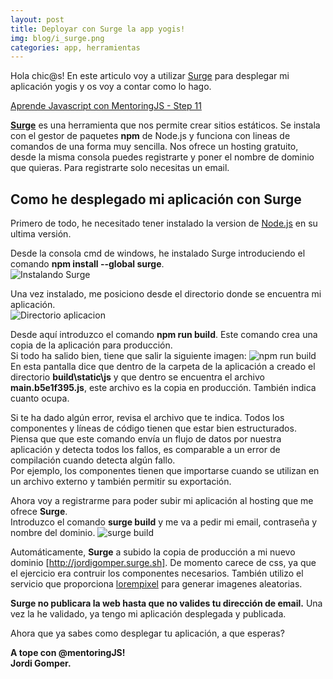 ```yaml
---
layout: post
title: Deployar con Surge la app yogis!
img: blog/i_surge.png
categories: app, herramientas
---
```


Hola chic@s! En este articulo voy a utilizar [Surge](http://surge.sh/) para desplegar mi aplicación yogis y os voy a contar como lo hago.  

[Aprende Javascript con MentoringJS - Step 11](http://mentoringjs.com/)

[**Surge**](http://surge.sh/) es una herramienta que nos permite crear sitios estáticos. Se instala con el gestor de paquetes **npm** de Node.js y funciona con lineas de comandos de una forma muy sencilla. Nos ofrece un hosting gratuito, desde la misma consola puedes registrarte y poner el nombre de dominio que quieras. Para registrarte solo necesitas un email.  

## Como he desplegado mi aplicación con Surge
Primero de todo, he necesitado tener instalado la version de [Node.js](https://nodejs.org/en/) en su ultima versión.  

Desde la consola cmd de windows, he instalado Surge introduciendo el comando **npm install --global surge**.  
![Instalando Surge](https://jordigomper.github.io/myblog/img/a_surge/instalar.PNG "Instalando Surge")  

Una vez instalado, me posiciono desde el directorio donde se encuentra mi aplicación.  
![Directorio aplicacion](https://jordigomper.github.io/myblog/img/a_surge/directorio.PNG "Directorio aplicacion")  

Desde aquí introduzco el comando **npm run build**. Este comando crea una copia de la aplicación para producción.  
Si todo ha salido bien, tiene que salir la siguiente imagen:
![npm run build](https://jordigomper.github.io/myblog/img/a_surge/build.PNG "npm run build")
En esta pantalla dice que dentro de la carpeta de la aplicación a creado el directorio **build\static\js** y que dentro se encuentra el archivo **main.b5e1f395.js**, este archivo es la copia en producción. También indica cuanto ocupa.  

Si te ha dado algún error, revisa el archivo que te indica. Todos los componentes y líneas de código tienen que estar bien estructurados. Piensa que que este comando envía un flujo de datos por nuestra aplicación y detecta todos los fallos, es comparable a un error de compilación cuando detecta algún fallo.  
Por ejemplo, los componentes tienen que importarse cuando se utilizan en un archivo externo y también permitir su exportación.  

Ahora voy a registrarme para poder subir mi aplicación al hosting que me ofrece **Surge**.  
Introduzco el comando **surge build** y me va a pedir mi email, contraseña y  nombre del dominio.
![surge build](https://jordigomper.github.io/myblog/img/a_surge/subir.PNG "surge build")  

Automáticamente, **Surge** a subido la copia de producción a mi nuevo dominio [http://jordigomper.surge.sh]. De momento carece de css, ya que el ejercicio era contruir los componentes necesarios. También utilizo el servicio que proporciona [lorempixel](http://lorempixel.com) para generar imagenes aleatorias.  

**Surge no publicara la web hasta que no valides tu dirección de email.** Una vez la he validado, ya tengo mi aplicación desplegada y publicada.   

Ahora que ya sabes como desplegar tu aplicación, a que esperas?  

**A tope con @mentoringJS!  
Jordi Gomper.**